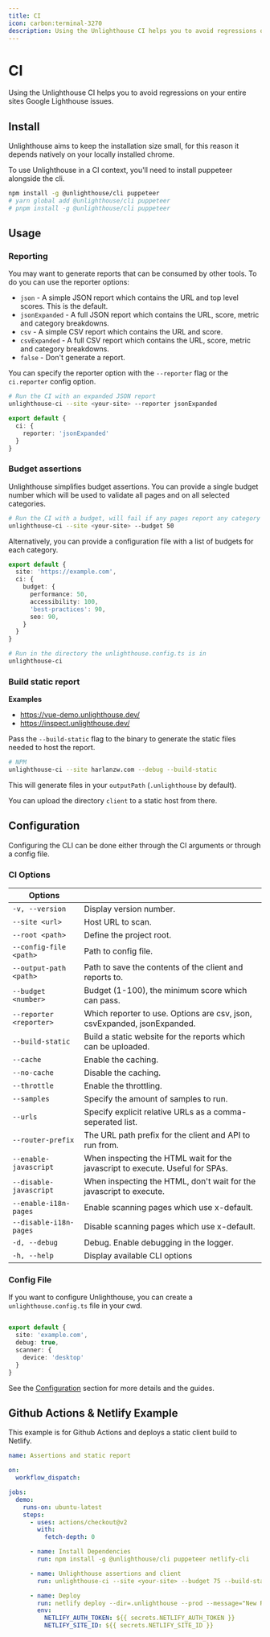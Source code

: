 ```yaml
---
title: CI
icon: carbon:terminal-3270
description: Using the Unlighthouse CI helps you to avoid regressions on your entire sites Google Lighthouse issues.
---
```


# CI

Using the Unlighthouse CI helps you to avoid regressions on your entire sites Google Lighthouse issues.

## Install

Unlighthouse aims to keep the installation size small, for this reason it depends natively on your locally installed chrome.

To use Unlighthouse in a CI context, you'll need to install puppeteer alongside the cli.

```bash
npm install -g @unlighthouse/cli puppeteer
# yarn global add @unlighthouse/cli puppeteer
# pnpm install -g @unlighthouse/cli puppeteer
```

## Usage

### Reporting

You may want to generate reports that can be consumed by other tools. To do you can use the reporter options:
- `json` - A simple JSON report which contains the URL and top level scores. This is the default.
- `jsonExpanded` - A full JSON report which contains the URL, score, metric and category breakdowns.
- `csv` - A simple CSV report which contains the URL and score.
- `csvExpanded` - A full CSV report which contains the URL, score, metric and category breakdowns.
- `false` - Don't generate a report.

You can specify the reporter option with the `--reporter` flag or the `ci.reporter` config option.

```bash
# Run the CI with an expanded JSON report
unlighthouse-ci --site <your-site> --reporter jsonExpanded
```

```ts unlighthouse.config.ts
export default {
  ci: {
    reporter: 'jsonExpanded'
  }
}
```

### Budget assertions

Unlighthouse simplifies budget assertions. You can provide a single budget number which will be used
to validate all pages and on all selected categories.

```bash
# Run the CI with a budget, will fail if any pages report any category less than 50
unlighthouse-ci --site <your-site> --budget 50
```

Alternatively, you can provide a configuration file with a list of budgets for each category.

```ts unlighthouse.config.ts
export default {
  site: 'https://example.com',
  ci: {
    budget: {
      performance: 50,
      accessibility: 100,
      'best-practices': 90,
      seo: 90,
    }
  }
}
```

```bash
# Run in the directory the unlighthouse.config.ts is in
unlighthouse-ci
```

### Build static report

**Examples**

- https://vue-demo.unlighthouse.dev/
- https://inspect.unlighthouse.dev/

Pass the `--build-static` flag to the binary to generate the static files needed to host the report.

```bash
# NPM
unlighthouse-ci --site harlanzw.com --debug --build-static
```

This will generate files in your `outputPath` (`.unlighthouse` by default).

You can upload the directory `client` to a static host from there.

## Configuration

Configuring the CLI can be done either through the CI arguments or through a config file.

### CI Options

| Options                 |                                                                               |
|-------------------------|-------------------------------------------------------------------------------|
| `-v, --version`         | Display version number.                                                       |
| `--site <url>`          | Host URL to scan.                                                             |
| `--root <path>`         | Define the project root.                                                      |
| `--config-file <path>`  | Path to config file.                                                          |
| `--output-path <path>`  | Path to save the contents of the client and reports to.                       |
| `--budget <number>`     | Budget (1-100), the minimum score which can pass.                             |
| `--reporter <reporter>` | Which reporter to use. Options are csv, json, csvExpanded, jsonExpanded.      |
| `--build-static`        | Build a static website for the reports which can be uploaded.                 |
| `--cache`               | Enable the caching.                                                           |
| `--no-cache`            | Disable the caching.                                                          |
| `--throttle`            | Enable the throttling.                                                        |
| `--samples`             | Specify the amount of samples to run.                                         |
| `--urls`                | Specify explicit relative URLs as a comma-seperated list.                     |
| `--router-prefix`       | The URL path prefix for the client and API to run from.                       |
| `--enable-javascript`   | When inspecting the HTML wait for the javascript to execute. Useful for SPAs. |
| `--disable-javascript`  | When inspecting the HTML, don't wait for the javascript to execute.           |
| `--enable-i18n-pages`   | Enable scanning pages which use x-default.                                    |
| `--disable-i18n-pages`  | Disable scanning pages which use x-default.                                   |
| `-d, --debug`           | Debug. Enable debugging in the logger.                                        |
| `-h, --help`            | Display available CLI options                                                 |


### Config File

If you want to configure Unlighthouse, you can create a `unlighthouse.config.ts` file in your cwd.

```ts unlighthouse.config.ts

export default {
  site: 'example.com',
  debug: true,
  scanner: {
    device: 'desktop'
  }
}
```

See the [Configuration](#configuration) section for more details and the guides.


## Github Actions & Netlify Example

This example is for Github Actions and deploys a static client build to Netlify.

```yml unlighthouse.yml
name: Assertions and static report

on:
  workflow_dispatch:

jobs:
  demo:
    runs-on: ubuntu-latest
    steps:
      - uses: actions/checkout@v2
        with:
          fetch-depth: 0

      - name: Install Dependencies
        run: npm install -g @unlighthouse/cli puppeteer netlify-cli

      - name: Unlighthouse assertions and client
        run: unlighthouse-ci --site <your-site> --budget 75 --build-static

      - name: Deploy
        run: netlify deploy --dir=.unlighthouse --prod --message="New Release Deploy from GitHub Actions"
        env:
          NETLIFY_AUTH_TOKEN: ${{ secrets.NETLIFY_AUTH_TOKEN }}
          NETLIFY_SITE_ID: ${{ secrets.NETLIFY_SITE_ID }}
```
